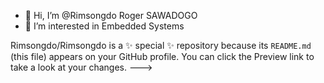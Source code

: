 - 👋 Hi, I’m @Rimsongdo Roger SAWADOGO
- 👀 I’m interested in Embedded Systems


Rimsongdo/Rimsongdo is a ✨ special ✨ repository because its `README.md` (this file) appears on your GitHub profile.
You can click the Preview link to take a look at your changes.
--->
